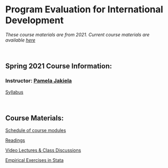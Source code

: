 # Program Evaluation for International Development  

_These course materials are from 2021.  Current course materials are available [here](https://pjakiela.github.io/ECON523/)_

<br>

## Spring 2021 Course Information:  

### Instructor:  [Pamela Jakiela](https://pjakiela.github.io)  

[Syllabus](https://pjakiela.github.io/ECON379/ECON379syllabus.pdf)  

<br>

## Course Materials:

[Schedule of course modules](https://pjakiela.github.io/ECON379/schedule.html)  

[Readings](https://pjakiela.github.io/ECON379/readings.html)  

[Video Lectures & Class Discussions](https://pjakiela.github.io/ECON379/lectures.html)  

[Empirical Exercises in Stata](https://pjakiela.github.io/ECON379/exercises.html)
